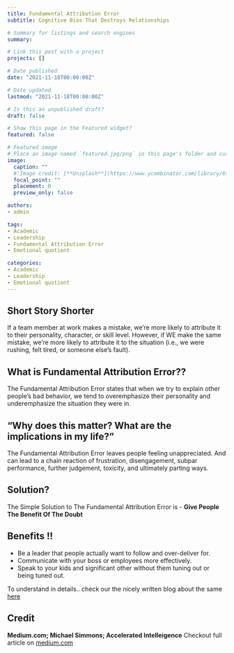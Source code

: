 ```yaml
---
title: Fundamental Attribution Error 
subtitle: Cognitive Bias That Destroys Relationships

# Summary for listings and search engines
summary: 

# Link this post with a project
projects: []

# Date published
date: "2021-11-18T00:00:00Z"

# Date updated
lastmod: "2021-11-18T00:00:00Z"

# Is this an unpublished draft?
draft: false

# Show this page in the Featured widget?
featured: false

# Featured image
# Place an image named `featured.jpg/png` in this page's folder and customize its options here.
image:
  caption: ""  
  #'Image credit: [**Unsplash**](https://www.ycombinator.com/library/6s-how-to-lead)'
  focal_point: ""
  placement: 0
  preview_only: false

authors:
- admin

tags:
- Academic
- Leadership
- Fundamental Attribution Error
- Emotional quotient

categories:
- Academic
- Leadership
- Emotional quotient
---
```

## Short Story Shorter

If a team member at work makes a mistake, we’re more likely to attribute it to their personality, character, or skill level. However, if WE make the same mistake, we’re more likely to attribute it to the situation (i.e., we were rushing, felt tired, or someone else’s fault).

## What is Fundamental Attribution Error??

The Fundamental Attribution Error states that when we try to explain other people’s bad behavior, we tend to overemphasize their personality and underemphasize the situation they were in.

## “Why does this matter? What are the implications in my life?”

The Fundamental Attribution Error leaves people feeling unappreciated. And can lead to a chain reaction of frustration, disengagement, subpar performance, further judgement, toxicity, and ultimately parting ways.

## Solution?

The Simple Solution to The Fundamental Attribution Error is - **Give People The Benefit Of The Doubt**

## Benefits !!
- Be a leader that people actually want to follow and over-deliver for.
- Communicate with your boss or employees more effectively.
- Speak to your kids and significant other without them tuning out or being tuned out.

To understand in details.. check our the nicely written blog about the same [here](https://lnkd.in/gGwwAeyy)

## Credit
**Medium.com; Michael Simmons; Accelerated Intelleigence**
Checkout full article on [medium.com](https://lnkd.in/gGwwAeyy)

